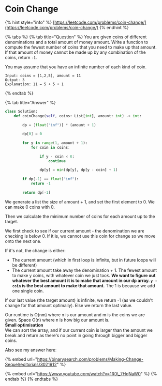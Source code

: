 # Coin Change

{% hint style="info" %}
[https://leetcode.com/problems/coin-change/](https://leetcode.com/problems/coin-change/)
{% endhint %}

{% tabs %}
{% tab title="Question" %}
You are given coins of different denominations and a total amount of money amount. Write a function to compute the fewest number of coins that you need to make up that amount. If that amount of money cannot be made up by any combination of the coins, return `-1`.

You may assume that you have an infinite number of each kind of coin.

```text
Input: coins = [1,2,5], amount = 11
Output: 3
Explanation: 11 = 5 + 5 + 1
```
{% endtab %}

{% tab title="Answer" %}
```python
class Solution:
    def coinChange(self, coins: List[int], amount: int) -> int: 
        
        dp = [float("inf")] * (amount + 1)
        
        dp[0] = 0
        
        for y in range(1, amount + 1):
            for coin in coins:
                
                if y - coin < 0:
                    continue
                
                dp[y] = min(dp[y], dp[y - coin] + 1)
                
        if dp[-1] == float("inf"):
            return -1
        
        return dp[-1]
```

We generate a list the size of amount + 1, and set the first element to 0. We can make 0 coins with 0.

Then we calculate the minimum number of coins for each amount up to the target. 

We first check to see if our current amount - the denomination we are checking is below 0. If it is, we cannot use this coin for change so we move onto the next one.

If it's not, the change is either:

* The current amount \(which in first loop is infinite, but in future loops will be different\)
* The current amount take away the denomination + 1. The fewest amount to make y coins, with whatever coin we just took. **We want to figure out whatever the best amount it is to make that amount in our dp array. `y - coin` is the best amount to make that amount.** The 1 is because we add one single coin.

If our last value \(the target amount\) is infinite, we return -1 \(as we couldn't change for that amount optimally\). Else we return the last value.  
  
Our runtime is O\(nm\) where n is our amount and m is the coins we are given. Space O\(n\) where n is how big our amount is.  
**Small optimisation**  
We can sort the array, and if our current coin is larger than the amount we break and return as there's no point in going through bigger and bigger coins.

Also see my answer here:

{% embed url="https://binarysearch.com/problems/Making-Change-Sequel/editorials/3021912" %}



{% embed url="https://www.youtube.com/watch?v=1R0\_7HqNaW0" %}
{% endtab %}
{% endtabs %}

